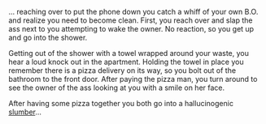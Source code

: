 ... reaching over to put the phone down you catch a whiff of your own B.O. and realize you need to become clean. First, you reach over and slap the ass next to you attempting to wake the owner. No reaction, so you get up and go into the shower.

Getting out of the shower with a towel wrapped around your waste, you hear a loud knock out in the apartment. Holding the towel in place you remember there is a pizza delivery on its way, so you bolt out of the bathroom to the front door. After paying the pizza man, you turn around to see the owner of the ass looking at you with a smile on her face.

After having some pizza together you both go into a hallucinogenic [slumber](../marshmallow.md)...
